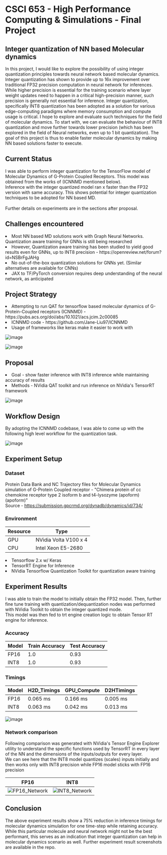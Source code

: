 # CSCI 653 - High Performance Computing & Simulations - Final Project

## Integer quantization of NN based Molecular dynamics 
In this project, I would like to explore the possibility of using integer quantization principles towards neural network based molecular dynamics. <br>
Integer quantization has shown to provide up to 16x improvement over traditional FP32 precision computation in neural network for inferences. While higher precision is essential for the training scenario where layer weight updates need to happen in a critical high-precision manner, such precision is generally not essential for inference. Integer quantization, specifically INT8 quantization has been adopted as a solution for various edge-computing paradigms where memory consumption and compute usage is critical. I hope to explore and evaluate such techniques for the field of molecular dynamics. To start with, we can evaluate the behaviour of INT8 quantization and move further towards lower precision (which has been explored in the field of Neural networks, even up to 1 bit quantization).
The goal of this project is thus to enable faster molecular dynamics by making NN based solutions faster to execute. <br>


## Current Status
I was able to perform integer quantization for the TensorFlow model of Molecular Dynamics of G-Protein Coupled Receptors. This model was obtained from the works of (ICNNMD mentioned below).<br>
Inference with the integer quantized model ran x faster than the FP32 version with same accuracy. This shows potential for integer quantization techniques to be adopted for NN based MD. <br><br>
Further details on experiments are in the sections after proposal. 

## Challenges encountered
<li> Most NN based MD solutions work with Graph Neural Networks. Quantization aware training for GNNs is still being researched
<li> However, Quantization aware training has been studied to yield good results even for GNNs, up to INT8 precision - https://openreview.net/forum?id=NSBrFgJAHg
<li> No out-of-the-box quantization solutions for GNNs yet. (Similar alternatives are available for CNNs)
<li> JAX to TF/PyTorch conversion requires deep understanding of the neural network, as anticipated

## Project Strategy
<li> Attempting to run QAT for tensorflow based molecular dynamics of G-Protein-Coupled receptors (ICNNMD) -  https://pubs.acs.org/doi/abs/10.1021/acs.jcim.2c00085
<li> ICNNMD code - https://github.com/Jane-Liu97/ICNNMD
<li> Usage of frameworks like keras make it easier to work with



 ![image](https://user-images.githubusercontent.com/94656693/204927886-dc808f74-6e40-4f6b-9848-bfc2eeec1fa7.png)
  
 ![image](https://user-images.githubusercontent.com/94656693/204927951-4f9fdd06-9eb4-46ae-aeee-ebb80b08ff68.png)

## Proposal
<li> Goal - show faster inference with INT8 inference while maintaining accuracy of results
<li> Methods - NVidia QAT toolkit and run inference on NVidia's TensorRT framework

![image](https://user-images.githubusercontent.com/94656693/204929350-a0f12aeb-0b61-41a5-8dad-c92526d075cc.png)


## Workflow Design
By adopting the ICNNMD codebase, I was able to come up with the following high level workflow for the quantization task. 

![image](https://user-images.githubusercontent.com/94656693/207797844-fc08591d-3bc6-4925-a3bc-6cd0931c3ccb.png)

## Experiment Setup
 
### Dataset
 Protein Data Bank and NC Trajectory files for Molecular Dynamics simulation of G-Protein Coupled receptor - "Chimera protein of cc chemokine receptor type 2 isoform b and t4-lysozyme (apoform) (apoform)" <br>
 Source - https://submission.gpcrmd.org/dynadb/dynamics/id/734/

### Environment
 | Resource | Type |
| --- | --- |
| GPU | NVidia Volta V100 x 4 |
| CPU | Intel Xeon E5-2680 |
 
 
  <li> Tensorflow 2.x w/ Keras
  <li> TensorRT Engine for Inference
  <li> NVidia Tensorflow Quantization Toolkit for quantization aware training
  
 
 ## Experiment Results
   I was able to train the model to initially obtain the FP32 model. Then, further fine tune training with quantization/dequantization nodes was performed with NVidia Toolkit to obtain the integer quantized mode. <br>This model was then fed to trt engine creation logic to obtain Tensor RT engine for inference.
   
 ### Accuracy
   | Model | Train Accuracy | Test Accuracy |
| --- | --- | --- |
| FP16 | 1.0 | 0.93 |
| INT8 | 1.0 | 0.93 |
   
 ### Timings
 | Model | H2D_Timings | GPU_Compute | D2HTimings |
 | --- | --- | --- | --- |
 | FP16	| 0.065 ms |	0.166 ms |	0.005 ms |
 | INT8	| 0.063	ms | 0.042	ms | 0.013 ms |
   
 
 ![image](https://user-images.githubusercontent.com/94656693/207800278-3e10d09b-d952-44be-bc13-056dc3ce0aaa.png)

 ### Network comparison
   Following comparison was generated with NVidia's Tensor Engine Explorer utility to understand the specific functions used by TensorRT in every layer of the NN and the dimensions of the inputs/outputs for every layer. 
   <br> We can see here that the INT8 model quantizes (scales) inputs initially and then works only with INT8 precision while FP16 model sticks with FP16 precision
   
   


| FP16 | INT8 |
:-------------------------:|:-------------------------:
![FP16_Network](https://user-images.githubusercontent.com/94656693/207801244-3e9ea794-6b11-4058-ba7f-6e3af913501a.jpg)  |  ![INT8_Network](https://user-images.githubusercontent.com/94656693/207801315-328f178b-8866-4d46-adf7-5e0df21b92e9.jpg)
   
 ## Conclusion
   The above experiment results show a 75% reduction in inference timings for molecular dynamics simulation for one time-step while retaining accuracy. <br>
   While this particular molecule and neural network might not be the best performant, this serves as an indication that integer quantization can help in molecular dynamics scenario as well.
   Further experiment result screenshots are available in the repo.

   
   
   
